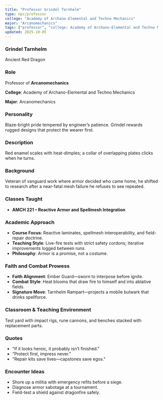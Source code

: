 ```yaml
---
title: "Professor Grindel Tarnhelm"
type: npc/professor
college: "Academy of Archano-Elemental and Techno Mechanics"
major: "Arcanomechanics"
tags: ["professor", "college: Academy of Archano-Elemental and Techno Mechanics", "major: Arcanomechanics", "variant:red"]
updated: 2025-10-05
---
```

### Grindel Tarnhelm

Ancient Red Dragon

### Role

Professor of **Arcanomechanics**

**College**: Academy of Archano-Elemental and Techno Mechanics

**Major**: Arcanomechanics

### Personality

Blaze-bright pride tempered by engineer’s patience. Grindel rewards rugged designs that protect the wearer first.

### Description

Red enamel scales with heat-dimples; a collar of overlapping plates clicks when he turns.

### Background

Veteran of vanguard work where armor decided who came home, he shifted to research after a near-fatal mesh failure he refuses to see repeated.

### Classes Taught

- **AMCH 221 – Reactive Armor and Spellmesh Integration**



### Academic Approach

- **Course Focus**: Reactive laminates, spellmesh interoperability, and field-repair doctrine.
- **Teaching Style**: Live-fire tests with strict safety cordons; iterative improvements logged between runs.
- **Philosophy**: Armor is a promise, not a costume.

### Faith and Combat Prowess

- **Faith Alignment**: Ember Guard—sworn to interpose before ignite.
- **Combat Style**: Heat blooms that draw fire to himself and into ablative fields.
- **Signature Move**: Tarnhelm Rampart—projects a mobile bulwark that drinks spellforce.

### Classroom & Teaching Environment

Test yard with impact rigs, rune cannons, and benches stacked with replacement parts.

### Quotes

- "If it looks heroic, it probably isn’t finished."
- "Protect first, impress never."
- "Repair kits save lives—capstones save egos."

### Encounter Ideas

- Shore up a militia with emergency refits before a siege.
- Diagnose armor sabotage at a tournament.
- Field-test a shield against dragonfire safely.

